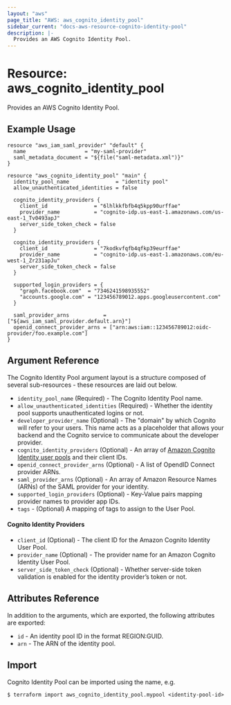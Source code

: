 ```yaml
---
layout: "aws"
page_title: "AWS: aws_cognito_identity_pool"
sidebar_current: "docs-aws-resource-cognito-identity-pool"
description: |-
  Provides an AWS Cognito Identity Pool.
---
```


# Resource: aws_cognito_identity_pool

Provides an AWS Cognito Identity Pool.

## Example Usage

```hcl
resource "aws_iam_saml_provider" "default" {
  name                   = "my-saml-provider"
  saml_metadata_document = "${file("saml-metadata.xml")}"
}

resource "aws_cognito_identity_pool" "main" {
  identity_pool_name               = "identity pool"
  allow_unauthenticated_identities = false

  cognito_identity_providers {
    client_id               = "6lhlkkfbfb4q5kpp90urffae"
    provider_name           = "cognito-idp.us-east-1.amazonaws.com/us-east-1_Tv0493apJ"
    server_side_token_check = false
  }

  cognito_identity_providers {
    client_id               = "7kodkvfqfb4qfkp39eurffae"
    provider_name           = "cognito-idp.us-east-1.amazonaws.com/eu-west-1_Zr231apJu"
    server_side_token_check = false
  }

  supported_login_providers = {
    "graph.facebook.com"  = "7346241598935552"
    "accounts.google.com" = "123456789012.apps.googleusercontent.com"
  }

  saml_provider_arns           = ["${aws_iam_saml_provider.default.arn}"]
  openid_connect_provider_arns = ["arn:aws:iam::123456789012:oidc-provider/foo.example.com"]
}
```

## Argument Reference

The Cognito Identity Pool argument layout is a structure composed of several sub-resources - these resources are laid out below.

* `identity_pool_name` (Required) - The Cognito Identity Pool name.
* `allow_unauthenticated_identities` (Required) - Whether the identity pool supports unauthenticated logins or not.
* `developer_provider_name` (Optional) - The "domain" by which Cognito will refer to your users. This name acts as a placeholder that allows your
backend and the Cognito service to communicate about the developer provider.
* `cognito_identity_providers` (Optional) - An array of [Amazon Cognito Identity user pools](#cognito-identity-providers) and their client IDs.
* `openid_connect_provider_arns` (Optional) - A list of OpendID Connect provider ARNs.
* `saml_provider_arns` (Optional) - An array of Amazon Resource Names (ARNs) of the SAML provider for your identity.
* `supported_login_providers` (Optional) - Key-Value pairs mapping provider names to provider app IDs.
* `tags` - (Optional) A mapping of tags to assign to the User Pool.

#### Cognito Identity Providers

  * `client_id` (Optional) - The client ID for the Amazon Cognito Identity User Pool.
  * `provider_name` (Optional) - The provider name for an Amazon Cognito Identity User Pool.
  * `server_side_token_check` (Optional) - Whether server-side token validation is enabled for the identity provider’s token or not.

## Attributes Reference

In addition to the arguments, which are exported, the following attributes are exported:

* `id` - An identity pool ID in the format REGION:GUID.
* `arn` - The ARN of the identity pool.

## Import

Cognito Identity Pool can be imported using the name, e.g.

```
$ terraform import aws_cognito_identity_pool.mypool <identity-pool-id>
```

